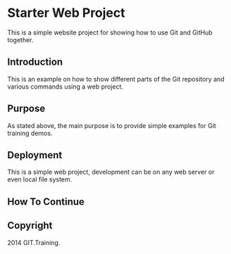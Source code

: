 # Starter Web Project

This is a simple website project for showing how to use Git and GitHub together.

## Introduction

This is an example on how to show different parts of the Git repository and various commands using a web project.

## Purpose

As stated above, the main purpose is to provide simple examples for Git training demos.

## Deployment

This is a simple web project, development can be on any web server or even local file system.

## How To Continue


## Copyright

2014 GIT.Training.